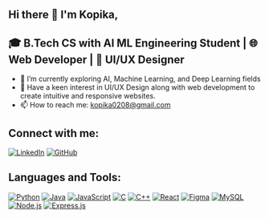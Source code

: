 ## Hi there 👋 I'm Kopika,

## 🎓 B.Tech CS with AI ML Engineering Student | 🌐 Web Developer | 🎨 UI/UX Designer
- 🌱 I’m currently exploring AI, Machine Learning, and Deep Learning fields 
- 🎨 Have a keen interest in UI/UX Design along with web development to create intuitive and responsive websites.
- 📫 How to reach me: kopika0208@gmail.com

## Connect with me:
[![LinkedIn](https://img.icons8.com/fluent/48/000000/linkedin.png)](https://www.linkedin.com/in/kopika-m-7b8857279/)
[![GitHub](https://img.icons8.com/fluent/48/000000/github.png)](https://github.com/Kopika0208)

## Languages and Tools:
[![Python](https://img.icons8.com/color/48/000000/python.png)](https://www.python.org/)
[![Java](https://img.icons8.com/color/48/000000/java-coffee-cup-logo.png)](https://www.java.com/)
[![JavaScript](https://img.icons8.com/color/48/000000/javascript.png)](https://www.javascript.com/)
[![C](https://img.icons8.com/color/48/000000/c-programming.png)](https://en.wikipedia.org/wiki/C_(programming_language))
[![C++](https://img.icons8.com/color/48/000000/c-plus-plus-logo.png)](https://isocpp.org/)
[![React](https://img.icons8.com/color/48/000000/react-native.png)](https://reactjs.org/)
[![Figma](https://img.icons8.com/color/48/000000/figma.png)](https://www.figma.com/)
[![MySQL](https://img.icons8.com/color/48/000000/mysql-logo.png)](https://www.mysql.com/)
[![Node.js](https://img.icons8.com/color/48/000000/nodejs.png)](https://nodejs.org/)
[![Express.js](https://img.icons8.com/ios/48/000000/express.png)](https://expressjs.com/)




